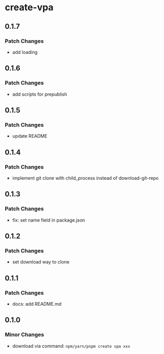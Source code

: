 # create-vpa

## 0.1.7

### Patch Changes

- add loading

## 0.1.6

### Patch Changes

- add scripts for prepublish

## 0.1.5

### Patch Changes

- update README

## 0.1.4

### Patch Changes

- implement git clone with child_process instead of download-git-repo

## 0.1.3

### Patch Changes

- fix: set name field in package.json

## 0.1.2

### Patch Changes

- set download way to clone

## 0.1.1

### Patch Changes

- docs: add README.md

## 0.1.0

### Minor Changes

- download via command: `npm/yarn/pnpm create vpa xxx`
